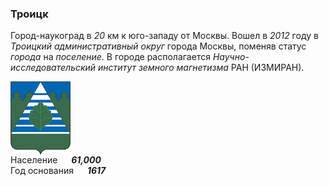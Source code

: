 <!--2021-12-05 00:36:11-->
### Троицк
Город-наукоград в *20* км к юго-западу от Москвы. Вошел в *2012* году в *Троицкий административный округ* города Москвы,
поменяв статус *города* на *поселение*.
В городе располагается *Научно-исследовательский институт земного магнетизма* РАН (ИЗМИРАН).

<img src="./Troitsk.png" align="middle" width="96px"><br>
Население &emsp; ***61,000*** &emsp;<br>
Год&nbsp;основания &emsp; ***1617***